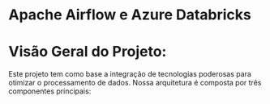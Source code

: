 # Apache Airflow e Azure Databricks

# Visão Geral do Projeto:
  Este projeto tem como base a integração de tecnologias poderosas para otimizar o processamento de dados. Nossa arquitetura é composta por três componentes principais:
